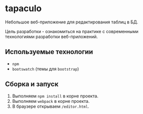 # tapaculo
Небольшое веб-приложение для редактирования таблиц в БД. 

Цель разработки - ознакомиться на практике с современными технологиями разработки веб-приложений.

## Используемые технологии
- `npm`
- `bootswatch` (темы для `bootstrap`)

## Сборка и запуск
1. Выполняем `npm install` в корне проекта.
2. Выполняем `webpack` в корне проекта.
3. В браузере открываем `/editor.html`.

